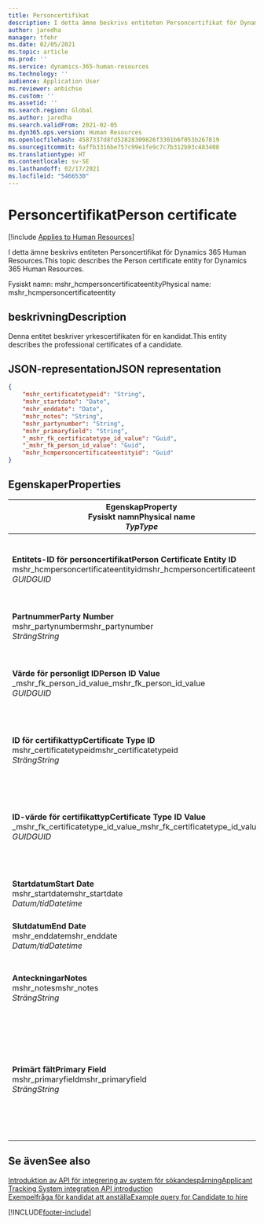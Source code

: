 ```yaml
---
title: Personcertifikat
description: I detta ämne beskrivs entiteten Personcertifikat för Dynamics 365 Human Resources.
author: jaredha
manager: tfehr
ms.date: 02/05/2021
ms.topic: article
ms.prod: ''
ms.service: dynamics-365-human-resources
ms.technology: ''
audience: Application User
ms.reviewer: anbichse
ms.custom: ''
ms.assetid: ''
ms.search.region: Global
ms.author: jaredha
ms.search.validFrom: 2021-02-05
ms.dyn365.ops.version: Human Resources
ms.openlocfilehash: 4587337d8fd52828309826f3301b6f053b267819
ms.sourcegitcommit: 6affb3316be757c99e1fe9c7c7b312b93c483408
ms.translationtype: HT
ms.contentlocale: sv-SE
ms.lasthandoff: 02/17/2021
ms.locfileid: "5466530"
---
```

# <a name="person-certificate"></a><span data-ttu-id="cd4e7-103">Personcertifikat</span><span class="sxs-lookup"><span data-stu-id="cd4e7-103">Person certificate</span></span>

[!include [Applies to Human Resources](../includes/applies-to-hr.md)]

<span data-ttu-id="cd4e7-104">I detta ämne beskrivs entiteten Personcertifikat för Dynamics 365 Human Resources.</span><span class="sxs-lookup"><span data-stu-id="cd4e7-104">This topic describes the Person certificate entity for Dynamics 365 Human Resources.</span></span>

<span data-ttu-id="cd4e7-105">Fysiskt namn: mshr_hcmpersoncertificateentity</span><span class="sxs-lookup"><span data-stu-id="cd4e7-105">Physical name: mshr_hcmpersoncertificateentity</span></span>

## <a name="description"></a><span data-ttu-id="cd4e7-106">beskrivning</span><span class="sxs-lookup"><span data-stu-id="cd4e7-106">Description</span></span>

<span data-ttu-id="cd4e7-107">Denna entitet beskriver yrkescertifikaten för en kandidat.</span><span class="sxs-lookup"><span data-stu-id="cd4e7-107">This entity describes the professional certificates of a candidate.</span></span>

## <a name="json-representation"></a><span data-ttu-id="cd4e7-108">JSON-representation</span><span class="sxs-lookup"><span data-stu-id="cd4e7-108">JSON representation</span></span>

```json
{
    "mshr_certificatetypeid": "String",
    "mshr_startdate": "Date",
    "mshr_enddate": "Date",
    "mshr_notes": "String",
    "mshr_partynumber": "String",
    "mshr_primaryfield": "String",
    "_mshr_fk_certificatetype_id_value": "Guid",
    "_mshr_fk_person_id_value": "Guid",
    "mshr_hcmpersoncertificateentityid": "Guid"
}
```

## <a name="properties"></a><span data-ttu-id="cd4e7-109">Egenskaper</span><span class="sxs-lookup"><span data-stu-id="cd4e7-109">Properties</span></span>

| <span data-ttu-id="cd4e7-110">Egenskap</span><span class="sxs-lookup"><span data-stu-id="cd4e7-110">Property</span></span><br><span data-ttu-id="cd4e7-111">**Fysiskt namn**</span><span class="sxs-lookup"><span data-stu-id="cd4e7-111">**Physical name**</span></span><br><span data-ttu-id="cd4e7-112">**_Typ_**</span><span class="sxs-lookup"><span data-stu-id="cd4e7-112">**_Type_**</span></span> | <span data-ttu-id="cd4e7-113">Använd</span><span class="sxs-lookup"><span data-stu-id="cd4e7-113">Use</span></span> | <span data-ttu-id="cd4e7-114">beskrivning</span><span class="sxs-lookup"><span data-stu-id="cd4e7-114">Description</span></span> |
| --- | --- | --- |
| <span data-ttu-id="cd4e7-115">**Entitets-ID för personcertifikat**</span><span class="sxs-lookup"><span data-stu-id="cd4e7-115">**Person Certificate Entity ID**</span></span><br><span data-ttu-id="cd4e7-116">mshr_hcmpersoncertificateentityid</span><span class="sxs-lookup"><span data-stu-id="cd4e7-116">mshr_hcmpersoncertificateentityid</span></span><br><span data-ttu-id="cd4e7-117">*GUID*</span><span class="sxs-lookup"><span data-stu-id="cd4e7-117">*GUID*</span></span> | <span data-ttu-id="cd4e7-118">Skrivskydd</span><span class="sxs-lookup"><span data-stu-id="cd4e7-118">Read-only</span></span><br><span data-ttu-id="cd4e7-119">Obligatoriskt</span><span class="sxs-lookup"><span data-stu-id="cd4e7-119">Required</span></span> | <span data-ttu-id="cd4e7-120">Systemgenererad, unik identifierare för entitetsposten för personcertifikat.</span><span class="sxs-lookup"><span data-stu-id="cd4e7-120">System-generated unique identifier for the person certificate entity record.</span></span> |
| <span data-ttu-id="cd4e7-121">**Partnummer**</span><span class="sxs-lookup"><span data-stu-id="cd4e7-121">**Party Number**</span></span><br><span data-ttu-id="cd4e7-122">mshr_partynumber</span><span class="sxs-lookup"><span data-stu-id="cd4e7-122">mshr_partynumber</span></span><br><span data-ttu-id="cd4e7-123">*Sträng*</span><span class="sxs-lookup"><span data-stu-id="cd4e7-123">*String*</span></span> | <span data-ttu-id="cd4e7-124">Skrivskydd</span><span class="sxs-lookup"><span data-stu-id="cd4e7-124">Read/write</span></span><br><span data-ttu-id="cd4e7-125">Obligatoriskt</span><span class="sxs-lookup"><span data-stu-id="cd4e7-125">Required</span></span> | <span data-ttu-id="cd4e7-126">Part-/person-ID för kandidaten.</span><span class="sxs-lookup"><span data-stu-id="cd4e7-126">The party (person) ID of the candidate.</span></span> |
| <span data-ttu-id="cd4e7-127">**Värde för personligt ID**</span><span class="sxs-lookup"><span data-stu-id="cd4e7-127">**Person ID Value**</span></span><br><span data-ttu-id="cd4e7-128">_mshr_fk_person_id_value</span><span class="sxs-lookup"><span data-stu-id="cd4e7-128">_mshr_fk_person_id_value</span></span><br><span data-ttu-id="cd4e7-129">*GUID*</span><span class="sxs-lookup"><span data-stu-id="cd4e7-129">*GUID*</span></span> | <span data-ttu-id="cd4e7-130">Skrivskydd</span><span class="sxs-lookup"><span data-stu-id="cd4e7-130">Read-only</span></span><br><span data-ttu-id="cd4e7-131">Obligatoriskt</span><span class="sxs-lookup"><span data-stu-id="cd4e7-131">Required</span></span><br><span data-ttu-id="cd4e7-132">Sekundärnyckel: mshr_dirpersonentityid för mshr_dirpersonentity</span><span class="sxs-lookup"><span data-stu-id="cd4e7-132">Foreign key: mshr_dirpersonentityid of mshr_dirpersonentity</span></span> | <span data-ttu-id="cd4e7-133">Den systemgenererade, unika identifieraren för entitetsposten för parten (personen).</span><span class="sxs-lookup"><span data-stu-id="cd4e7-133">The system-generated identifier of the party (person) entity record.</span></span> |
| <span data-ttu-id="cd4e7-134">**ID för certifikattyp**</span><span class="sxs-lookup"><span data-stu-id="cd4e7-134">**Certificate Type ID**</span></span><br><span data-ttu-id="cd4e7-135">mshr_certificatetypeid</span><span class="sxs-lookup"><span data-stu-id="cd4e7-135">mshr_certificatetypeid</span></span><br><span data-ttu-id="cd4e7-136">*Sträng*</span><span class="sxs-lookup"><span data-stu-id="cd4e7-136">*String*</span></span> | <span data-ttu-id="cd4e7-137">Skrivskydd</span><span class="sxs-lookup"><span data-stu-id="cd4e7-137">Read/write</span></span><br><span data-ttu-id="cd4e7-138">Obligatoriskt</span><span class="sxs-lookup"><span data-stu-id="cd4e7-138">Required</span></span> |  <span data-ttu-id="cd4e7-139">Identifieraren för den certifikattyp som angetts i Personal.</span><span class="sxs-lookup"><span data-stu-id="cd4e7-139">The identifier of the certificate type defined in Human Resources.</span></span> |
| <span data-ttu-id="cd4e7-140">**ID-värde för certifikattyp**</span><span class="sxs-lookup"><span data-stu-id="cd4e7-140">**Certificate Type ID Value**</span></span><br><span data-ttu-id="cd4e7-141">_mshr_fk_certificatetype_id_value</span><span class="sxs-lookup"><span data-stu-id="cd4e7-141">_mshr_fk_certificatetype_id_value</span></span><br><span data-ttu-id="cd4e7-142">*GUID*</span><span class="sxs-lookup"><span data-stu-id="cd4e7-142">*GUID*</span></span> | <span data-ttu-id="cd4e7-143">Skrivskydd</span><span class="sxs-lookup"><span data-stu-id="cd4e7-143">Read-only</span></span><br><span data-ttu-id="cd4e7-144">Obligatoriskt</span><span class="sxs-lookup"><span data-stu-id="cd4e7-144">Required</span></span><br><span data-ttu-id="cd4e7-145">Sekundärnyckel mshr_hcmcertificatetypeentityid för mshr_hcmcertificatetypeentity</span><span class="sxs-lookup"><span data-stu-id="cd4e7-145">Foreign key: mshr_hcmcertificatetypeentityid of mshr_hcmcertificatetypeentity</span></span> | <span data-ttu-id="cd4e7-146">Systemgenererad, unik identifierare för certifikattypen i den associerade entiteten.</span><span class="sxs-lookup"><span data-stu-id="cd4e7-146">System-generated unique identifier of the certificate type in the associated entity.</span></span> |
| <span data-ttu-id="cd4e7-147">**Startdatum**</span><span class="sxs-lookup"><span data-stu-id="cd4e7-147">**Start Date**</span></span><br><span data-ttu-id="cd4e7-148">mshr_startdate</span><span class="sxs-lookup"><span data-stu-id="cd4e7-148">mshr_startdate</span></span><br><span data-ttu-id="cd4e7-149">*Datum/tid*</span><span class="sxs-lookup"><span data-stu-id="cd4e7-149">*Datetime*</span></span> | <span data-ttu-id="cd4e7-150">Skrivskydd</span><span class="sxs-lookup"><span data-stu-id="cd4e7-150">Read/write</span></span><br><span data-ttu-id="cd4e7-151">Obligatoriskt</span><span class="sxs-lookup"><span data-stu-id="cd4e7-151">Required</span></span> | <span data-ttu-id="cd4e7-152">Det datum då certifikatet utfärdades.</span><span class="sxs-lookup"><span data-stu-id="cd4e7-152">The date at which the certificate was issued.</span></span> |
| <span data-ttu-id="cd4e7-153">**Slutdatum**</span><span class="sxs-lookup"><span data-stu-id="cd4e7-153">**End Date**</span></span><br><span data-ttu-id="cd4e7-154">mshr_enddate</span><span class="sxs-lookup"><span data-stu-id="cd4e7-154">mshr_enddate</span></span><br><span data-ttu-id="cd4e7-155">*Datum/tid*</span><span class="sxs-lookup"><span data-stu-id="cd4e7-155">*Datetime*</span></span> | <span data-ttu-id="cd4e7-156">Skrivskydd</span><span class="sxs-lookup"><span data-stu-id="cd4e7-156">Read/write</span></span><br><span data-ttu-id="cd4e7-157">Valfritt</span><span class="sxs-lookup"><span data-stu-id="cd4e7-157">Optional</span></span> | <span data-ttu-id="cd4e7-158">Det datum då certifikatet löper ut.</span><span class="sxs-lookup"><span data-stu-id="cd4e7-158">The date at which the certificate will expire.</span></span> |
| <span data-ttu-id="cd4e7-159">**Anteckningar**</span><span class="sxs-lookup"><span data-stu-id="cd4e7-159">**Notes**</span></span><br><span data-ttu-id="cd4e7-160">mshr_notes</span><span class="sxs-lookup"><span data-stu-id="cd4e7-160">mshr_notes</span></span><br><span data-ttu-id="cd4e7-161">*Sträng*</span><span class="sxs-lookup"><span data-stu-id="cd4e7-161">*String*</span></span> | <span data-ttu-id="cd4e7-162">Skrivskydd</span><span class="sxs-lookup"><span data-stu-id="cd4e7-162">Read/write</span></span><br><span data-ttu-id="cd4e7-163">Valfritt</span><span class="sxs-lookup"><span data-stu-id="cd4e7-163">Optional</span></span> | <span data-ttu-id="cd4e7-164">Anteckningar att användas av anställande chefer och rekryterare.</span><span class="sxs-lookup"><span data-stu-id="cd4e7-164">Notes for use by hiring managers and recruiters.</span></span> |
| <span data-ttu-id="cd4e7-165">**Primärt fält**</span><span class="sxs-lookup"><span data-stu-id="cd4e7-165">**Primary Field**</span></span><br><span data-ttu-id="cd4e7-166">mshr_primaryfield</span><span class="sxs-lookup"><span data-stu-id="cd4e7-166">mshr_primaryfield</span></span><br><span data-ttu-id="cd4e7-167">*Sträng*</span><span class="sxs-lookup"><span data-stu-id="cd4e7-167">*String*</span></span> | <span data-ttu-id="cd4e7-168">Skrivskydd</span><span class="sxs-lookup"><span data-stu-id="cd4e7-168">Read-only</span></span><br><span data-ttu-id="cd4e7-169">Obligatoriskt</span><span class="sxs-lookup"><span data-stu-id="cd4e7-169">Required</span></span> |  <span data-ttu-id="cd4e7-170">Fält som används som identifierare för entitetsposten.</span><span class="sxs-lookup"><span data-stu-id="cd4e7-170">Field to be used as an identifier of the entity record.</span></span> <span data-ttu-id="cd4e7-171">Kombination av partnummer, ID för certifikattyp samt startdatum.</span><span class="sxs-lookup"><span data-stu-id="cd4e7-171">Combination of party number, certificate type ID, and start date.</span></span> |

## <a name="see-also"></a><span data-ttu-id="cd4e7-172">Se även</span><span class="sxs-lookup"><span data-stu-id="cd4e7-172">See also</span></span>

[<span data-ttu-id="cd4e7-173">Introduktion av API för integrering av system för sökandespårning</span><span class="sxs-lookup"><span data-stu-id="cd4e7-173">Applicant Tracking System integration API introduction</span></span>](hr-admin-integration-ats-api-introduction.md)<br>
[<span data-ttu-id="cd4e7-174">Exempelfråga för kandidat att anställa</span><span class="sxs-lookup"><span data-stu-id="cd4e7-174">Example query for Candidate to hire</span></span>](hr-admin-integration-ats-api-candidate-to-hire-example-query.md)



[!INCLUDE[footer-include](../includes/footer-banner.md)]